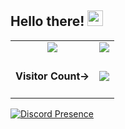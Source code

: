 
## Hello there! <img src="https://media.giphy.com/media/hvRJCLFzcasrR4ia7z/giphy.gif" width="25px">

<table>
  <tr>
    <td align="center" style="padding=0;width=50%;">
      <img align="center" style="padding=0;" src="https://github-readme-stats.vercel.app/api/?username=Soneca7&show_icons=true&title_color=4F8CC9&text_color=9f9f9f&bg_color=00000000&hide_border=true&icon_color=4F8CC9&hide_title=true&count_private=true" />
    </td>
    <td align="center" style="padding=0;width=50%;">
      <img align="center" style="padding=0;" src="https://github-readme-stats.quantumlytangled.vercel.app/api/top-langs/?username=soneca7&layout=compact&show_icons=true&title_color=4F8CC9&text_color=9f9f9f&bg_color=00000000&hide_border=true&icon_color=00000000&count_private=true" />
    </td>
  </tr>
  <tr>
    <td align="center" style="padding=0;width=100%;">
      <h4>Visitor Count-></h1>
    </td>
    <td align="center" style="padding=0;width=100%;">
      <img align="center" style="padding=0;" src="https://profile-counter.glitch.me/soneca7/count.svg" />
    </td>
  </tr>
</table>

[![Discord Presence](https://lanyard.cnrad.dev/api/900138436357402703)](https://discord.com/users/900138436357402703)



